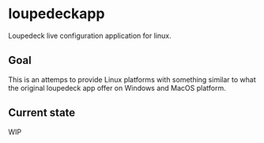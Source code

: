 # loupedeckapp

Loupedeck live configuration application for linux. 

## Goal

This is an attemps to provide Linux platforms with something similar to what the original loupedeck app offer on Windows and MacOS platform.

## Current state

WIP
